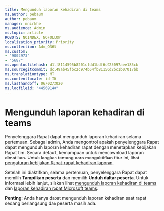 ```yaml
---
title: Mengunduh laporan kehadiran di teams
ms.author: pebaum
author: pebaum
manager: mnirkhe
ms.audience: Admin
ms.topic: article
ROBOTS: NOINDEX, NOFOLLOW
localization_priority: Priority
ms.collection: Adm_O365
ms.custom:
- "9002973"
- "5687"
ms.openlocfilehash: d11f8114595b8201cfdd1bdf6c925097aee185cb
ms.sourcegitcommit: dc149ab45fbc2c974b54fb81156d2bc1b07017bb
ms.translationtype: MT
ms.contentlocale: id-ID
ms.lasthandoff: 06/02/2020
ms.locfileid: "44569148"
---
```

# <a name="download-attendance-reports-in-teams"></a>Mengunduh laporan kehadiran di teams

Penyelenggara Rapat dapat mengunduh laporan kehadiran selama pertemuan. Sebagai admin, Anda mengontrol apakah penyelenggara Rapat dapat mengunduh laporan kehadiran rapat dengan menetapkan kebijakan Rapat tim. Secara default, kemampuan untuk mendownload laporan dimatikan. Untuk langkah tentang cara mengaktifkan fitur ini, lihat [pengaturan kebijakan Rapat-rapat kehadiran laporan](https://docs.microsoft.com/microsoftteams/meeting-policies-in-teams#meeting-policy-settings---meeting-attendance-report).

Setelah ini diaktifkan, selama pertemuan, penyelenggara Rapat dapat memilih **Tampilkan peserta** dan memilih **Unduh daftar peserta**. Untuk informasi lebih lanjut, silakan lihat [mengunduh laporan kehadiran di teams](https://support.office.com/article/download-attendance-reports-in-teams-ae7cf170-530c-47d3-84c1-3aedac74d310) dan [laporan kehadiran rapat Microsoft teams](https://docs.microsoft.com/microsoftteams/teams-analytics-and-reports/meeting-attendance-report).

**Penting**: Anda hanya dapat mengunduh laporan kehadiran saat rapat sedang berlangsung dan peserta masih ada.